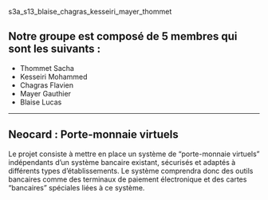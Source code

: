 s3a_s13_blaise_chagras_kesseiri_mayer_thommet

## Notre groupe est composé de 5 membres qui sont les suivants :

* Thommet Sacha 
* Kesseiri Mohammed
* Chagras Flavien 
* Mayer Gauthier 
* Blaise Lucas

------------------------

## Neocard : Porte-monnaie virtuels

Le projet consiste à mettre en place un système de “porte-monnaie virtuels” indépendants d’un système bancaire existant, sécurisés et adaptés à 
différents types d’établissements. Le système comprendra donc des outils bancaires comme des terminaux de paiement électronique et des cartes 
“bancaires” spéciales liées à ce système.

